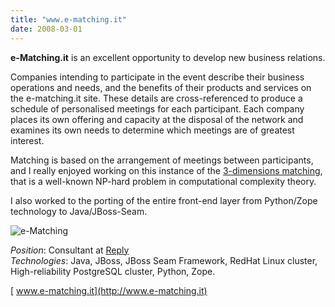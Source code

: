 ```yaml
---
title: "www.e-matching.it"
date: 2008-03-01
---
```

**e-Matching.it** is an excellent opportunity to develop new business relations.

Companies intending to participate in the event describe their business operations and needs, and the benefits of their products and services on the e-matching.it site. These details are cross-referenced to produce a schedule of personalised meetings for each participant. Each company places its own offering and capacity at the disposal of the network and examines its own needs to determine which meetings are of greatest interest.

Matching is based on the arrangement of meetings between participants, and I really enjoyed working on this instance of the [3-dimensions matching](http://en.wikipedia.org/wiki/3-dimensional_matching), that is a well-known NP-hard problem in computational complexity theory.

I also worked to the porting of the entire front-end layer from Python/Zope technology to Java/JBoss-Seam.

![e-Matching](../e-matching-it_2008.jpg)

_Position_: Consultant at [Reply](http://www.reply.it/ "Reply")  
_Technologies_: Java, JBoss, JBoss Seam Framework, RedHat Linux cluster, High-reliability PostgreSQL cluster, Python, Zope.

[<i class="fa fa-external-link" aria-hidden="true"></i>&nbsp;www.e-matching.it](http://www.e-matching.it)
